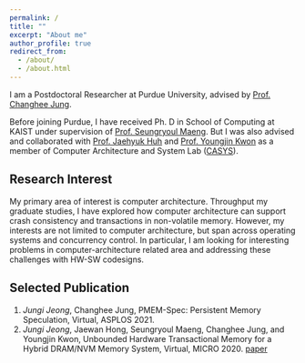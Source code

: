 ```yaml
---
permalink: /
title: ""
excerpt: "About me"
author_profile: true
redirect_from: 
  - /about/
  - /about.html
---
```


I am a Postdoctoral Researcher at Purdue University, advised by [Prof. Changhee Jung](https://www.cs.purdue.edu/homes/chjung/).

Before joining Purdue, I have received Ph. D in School of Computing at KAIST under supervision of [Prof. Seungryoul Maeng](http://calab.kaist.ac.kr:8080/~maeng/). But I was also advised and collaborated with [Prof. Jaehyuk Huh](http://calab.kaist.ac.kr:8080/~jhuh/) and [Prof. Youngjin Kwon](https://sites.google.com/view/yjkwon/home) as a member of Computer Architecture and System Lab ([CASYS](http://casys.kaist.ac.kr/)).

Research Interest
-----
My primary area of interest is computer architecture. Throughput my graduate studies, I have explored how computer architecture can support crash consistency and transactions in non-volatile memory. However, my interests are not limited to computer architecture, but span across operating systems and concurrency control. In particular, I am looking for interesting problems in computer-architecture related area and addressing these challenges with HW-SW codesigns.

Selected Publication
-----
1. *Jungi Jeong*, Changhee Jung, PMEM-Spec: Persistent Memory Speculation, Virtual, ASPLOS 2021.
1. *Jungi Jeong*, Jaewan Hong, Seungryoul Maeng, Changhee Jung, and Youngjin Kwon, Unbounded Hardware Transactional Memory for a Hybrid DRAM/NVM Memory System, Virtual, MICRO 2020. [paper]()
